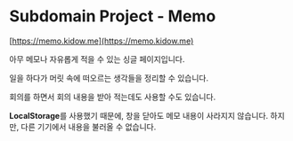 # Subdomain Project - Memo

[https://memo.kidow.me](https://memo.kidow.me)

아무 메모나 자유롭게 적을 수 있는 싱글 페이지입니다.

일을 하다가 머릿 속에 떠오르는 생각들을 정리할 수 있습니다.

회의를 하면서 회의 내용을 받아 적는데도 사용할 수도 있습니다.

**LocalStorage**를 사용했기 때문에, 창을 닫아도 메모 내용이 사라지지 않습니다. 하지만, 다른 기기에서 내용을 불러올 수 없습니다.
